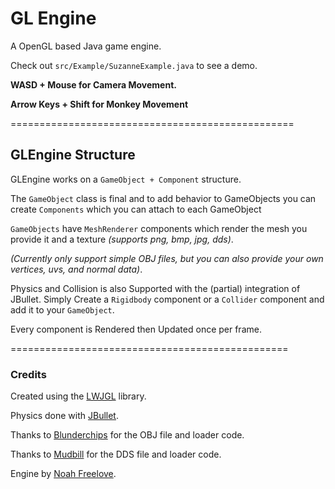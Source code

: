 # GL Engine

A OpenGL based Java game engine.

Check out `src/Example/SuzanneExample.java` to see a demo.

**WASD + Mouse for Camera Movement.**

**Arrow Keys + Shift for Monkey Movement**

=================================================



## GLEngine Structure

GLEngine works on a `GameObject + Component` structure. 

The `GameObject` class is final and to add behavior to GameObjects you can create `Components` which you can attach to
each GameObject

`GameObjects` have `MeshRenderer` components which render the mesh you provide it and a texture _(supports png, bmp, jpg, dds)_. 

_(Currently only support simple OBJ files, but you can also provide your own vertices, uvs, and normal data)_.

Physics and Collision is also Supported with the (partial) integration of JBullet. Simply Create a `Rigidbody` component
or a `Collider` component and add it to your `GameObject`.

Every component is Rendered then Updated once per frame.

================================================

### Credits
Created using the [LWJGL](https://www.lwjgl.org/) library.

Physics done with [JBullet](http://jbullet.advel.cz/).

Thanks to [Blunderchips](https://github.com/Blunderchips/LWJGL-OBJ-Loader) for the OBJ file and loader code.

Thanks to [Mudbill](https://github.com/Mudbill/dds-lwjgl) for the DDS file and loader code.


Engine by [Noah Freelove](https://github.com/NoahFreelove/GLEngine).